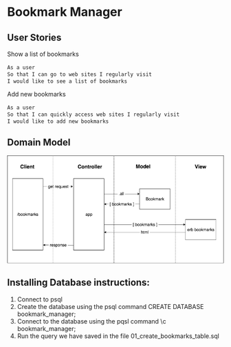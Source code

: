 # Bookmark Manager

## User Stories

Show a list of bookmarks
```
As a user
So that I can go to web sites I regularly visit
I would like to see a list of bookmarks
```

Add new bookmarks
```
As a user
So that I can quickly access web sites I regularly visit
I would like to add new bookmarks
```


## Domain Model

 ![Bookmark Manager domain model](./images/bookmark_manager_1.png)


 ## Installing Database instructions:

 1. Connect to psql
 2. Create the database using the psql command CREATE DATABASE bookmark_manager;
 3. Connect to the database using the pqsl command \c bookmark_manager;
 4. Run the query we have saved in the file 01_create_bookmarks_table.sql

 